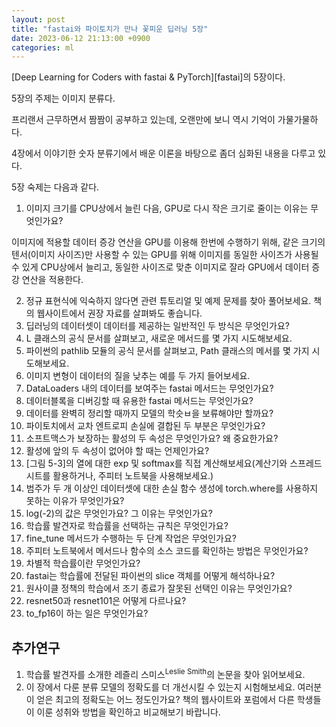 ```yaml
---
layout: post
title: "fastai와 파이토치가 만나 꽃피운 딥러닝 5장"
date: 2023-06-12 21:13:00 +0900
categories: ml
---
```


[Deep Learning for Coders with fastai & PyTorch][fastai]의 5장이다.

5장의 주제는 이미지 분류다.

프리랜서 근무하면서 짬짬이 공부하고 있는데, 오랜만에 보니 역시 기억이 가물가물하다.

4장에서 이야기한 숫자 분류기에서 배운 이론을 바탕으로 좀더 심화된 내용을 다루고 있다.

5장 숙제는 다음과 같다.

1. 이미지 크기를 CPU상에서 늘린 다음, GPU로 다시 작은 크기로 줄이는 이유는 무엇인가요?

이미지에 적용할 데이터 증강 연산을 GPU를 이용해 한번에 수행하기 위해, 같은 크기의 텐서(이미지 사이즈)만 사용할 수 있는 GPU를 위해 이미지를 동일한 사이즈가 사용될 수 있게 CPU상에서 늘리고, 동일한 사이즈로 맞춘 이미지로 잘라 GPU에서 데이터 증강 연산을 적용한다.

2. 정규 표현식에 익숙하지 않다면 관련 튜토리얼 및 예제 문제를 찾아 풀어보세요. 책의 웹사이트에서 권장 자료를 살펴봐도 좋습니다.
3. 딥러닝의 데이터셋이 데이터를 제공하는 일반적인 두 방식은 무엇인가요?
4. L 클래스의 공식 문서를 살펴보고, 새로운 메서드를 몇 가지 시도해보세요.
5. 파이썬의 pathlib 모듈의 공식 문서를 살펴보고, Path 클래스의 메서를 몇 가지 시도해보세요.
6. 이미지 변형이 데이터의 질을 낮추는 예를 두 가지 들어보세요.
7. DataLoaders 내의 데이터를 보여주는 fastai 메서드는 무엇인가요?
8. 데이터블록을 디버깅할 때 유용한 fastai 메서드는 무엇인가요?
9. 데이터를 완벽히 정리할 때까지 모델의 학슷ㅂ을 보류해야만 할까요?
10. 파이토치에서 교차 엔트로피 손실에 결합된 두 부분은 무엇인가요?
11. 소프트맥스가 보장하는 활성의 두 속성은 무엇인가요? 왜 중요한가요?
12. 활성에 앞의 두 속성이 없어야 할 때는 언제인가요?
13. [그림 5-3]의 열에 대한 exp 및 softmax를 직접 계산해보세요(계산기와 스프레드시트를 활용하거나, 주피터 노트북을 사용해보세요.)
14. 범주가 두 개 이상인 데이터셋에 대한 손실 함수 생성에 torch.where를 사용하지 못하는 이유가 무엇인가요?
15. log(-2)의 값은 무엇인가요? 그 이유는 무엇인가요?
16. 학습률 발견자로 학습률을 선택하는 규칙은 무엇인가요?
17. fine_tune 메서드가 수행하는 두 단계 작업은 무엇인가요?
18. 주피터 노트북에서 메서드나 함수의 소스 코드를 확인하는 방법은 무엇인가요?
19. 차별적 학습률이란 무엇인가요?
20. fastai는 학습률에 전달된 파이썬의 slice 객체를 어떻게 해석하나요?
21. 원사이클 정책의 학습에서 조기 종료가 잘못된 선택인 이유는 무엇인가요?
22. resnet50과 resnet101은 어떻게 다르나요?
23. to_fp16이 하는 일은 무엇인가요?

## 추가연구

1. 학습률 발견자를 소개한 레즐리 스미스<sup>Leslie Smith</sup>의 논문을 찾아 읽어보세요.
2. 이 장에서 다룬 분류 모델의 정확도를 더 개선시킬 수 있는지 시험해보세요. 여러분이 얻은 최고의 정확도는 어느 정도인가요? 책의 웹사이트와 포럼에서 다른 학생들이 이룬 성취와 방법을 확인하고 비교해보기 바랍니다.
